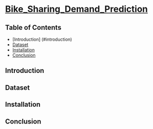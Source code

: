 # [Bike_Sharing_Demand_Prediction](https://drive.google.com/file/d/16TBLhy6aEuLKz0KiQCgVAM9wcZqoRBfW/view?usp=sharing)
## Table of Contents
- [Introduction] (#introduction)
- [Dataset](#dataset)
- [Installation](#installation)
- [Conclusion](#conclusion)


## Introduction



## Dataset


## Installation


## Conclusion
